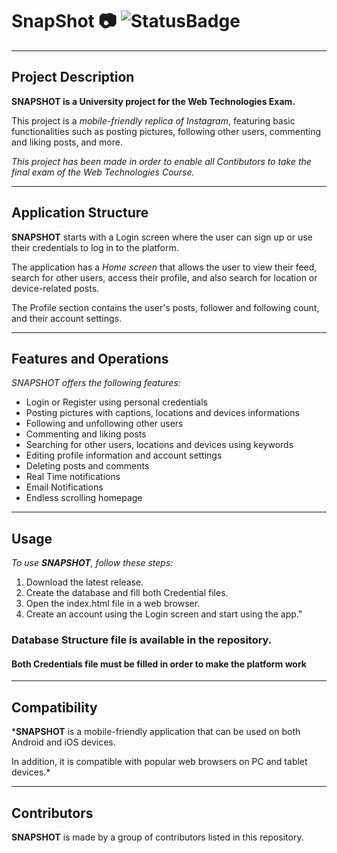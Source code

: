 # SnapShot 📷 ![StatusBadge](https://badgen.net/badge/Status/Completed/green)

___
## **Project Description**

**SNAPSHOT is a University project for the Web Technologies Exam.** 

This project is a *mobile-friendly replica of Instagram*, featuring basic functionalities such as posting pictures, following other users, commenting and liking posts, and more.

*This project has been made in order to enable all Contibutors to take the final exam of the Web Technologies Course.*

___
## Application Structure

**SNAPSHOT** starts with a Login screen where the user can sign up or use their credentials to log in to the platform.

The application has a *Home screen* that allows the user to view their feed, search for other users, access their profile, and also search for location or device-related posts.

The Profile section contains the user's posts, follower and following count, and their account settings.

___
## Features and Operations

*SNAPSHOT offers the following features:*

- Login or Register using personal credentials
- Posting pictures with captions, locations and devices informations
- Following and unfollowing other users
- Commenting and liking posts
- Searching for other users, locations and devices using keywords
- Editing profile information and account settings
- Deleting posts and comments
- Real Time notifications
- Email Notifications
- Endless scrolling homepage

___
## Usage

*To use **SNAPSHOT**, follow these steps:*

1. Download the latest release.
2. Create the database and fill both Credential files.
3. Open the index.html file in a web browser.
4. Create an account using the Login screen and start using the app."

### Database Structure file is available in the repository.
#### **Both Credentials file must be filled in order to make the platform work**

___
## Compatibility
***SNAPSHOT** is a mobile-friendly application that can be used on both Android and iOS devices.

In addition, it is compatible with popular web browsers on PC and tablet devices.*

___
## Contributors
**SNAPSHOT** is made by a group of contributors listed in this repository.
